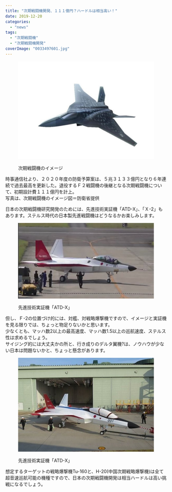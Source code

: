 ```yaml
---
title: "次期戦闘機開発、１１１億円？ハードルは相当高い！"
date: 2019-12-20
categories: 
  - "news"
tags: 
  - "次期戦闘機"
  - "次期戦闘機開発"
coverImage: "0033497601.jpg"
---
```


<figure>

![](images/0033497601.jpg)

<figcaption>

次期戦闘機のイメージ

</figcaption>

</figure>

時事通信社より、２０２０年度の防衛予算案は、５兆３１３３億円となり６年連続で過去最高を更新した。退役するＦ２戦闘機の後継となる次期戦闘機について、初期設計費１１１億円を計上。  
写真は、次期戦闘機のイメージ図＝防衛省提供

日本の次期戦闘機研究開発のためには、先進技術実証機「ATD-X」、「Ｘ-2」もあります。ステルス時代の日本製先進戦闘機はどうなるかお楽しみします。

<figure>

![](images/17137d0b-907f-4439-914a-ecdcd236d77e.jpg)

<figcaption>

先進技術実証機「ATD-X」

</figcaption>

</figure>

但し、Ｆ-2の位置づけ的には、対艦、対戦略爆撃機ですので、イメージと実証機を見る限りでは、ちょっと物足りないかと思います。  
少なくとも、マッハ数2以上の最高速度、マッハ数1.5以上の巡航速度、ステルス性は求めるでしょう。  
サイジング的には大丈夫かの所と、行き成りのデルタ翼機?は、ノウハウが少ない日本は問題ないかと、ちょっと懸念があります。

<figure>

![](images/ATDX14-05-08.jpg)

<figcaption>

先進技術実証機「ATD-X」

</figcaption>

</figure>

想定するターゲットの戦略爆撃機Tu-160と、H-20(中国次期戦略爆撃機)は全て超音速巡航可能の機種ですので、日本の次期戦闘機開発は相当ハードルは高い挑戦になるでしょう。
